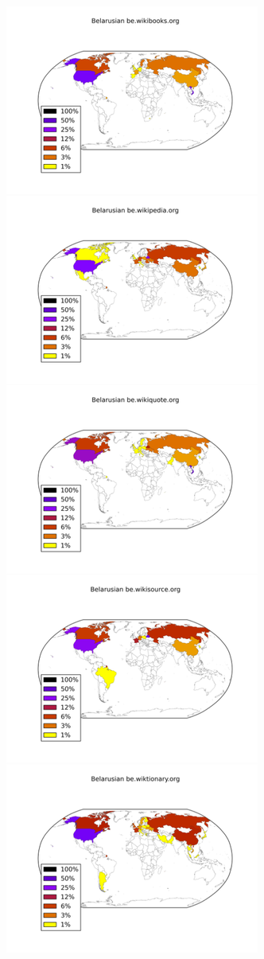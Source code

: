 ![](images/Belarusian-be.wikibooks.org.png)
![](images/Belarusian-be.wikipedia.org.png)
![](images/Belarusian-be.wikiquote.org.png)
![](images/Belarusian-be.wikisource.org.png)
![](images/Belarusian-be.wiktionary.org.png)
